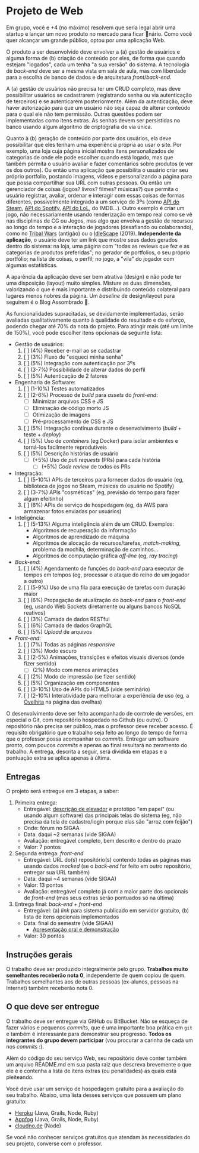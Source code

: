 # Projeto de Web

Em grupo, você e +4 (no máximo) resolvem que seria legal abrir uma startup e lançar um novo produto no mercado para ficar 🌽nário. Como você quer alcançar um grande público, optou por uma aplicação Web.

O produto a ser desenvolvido deve envolver a (a) gestão de usuários e alguma forma de (b) criação de conteúdo por eles, de forma que quando estejam "logados", cada um tenha "a sua versão" do sistema. A tecnologia de _back-end_ deve ser a mesma vista em sala de aula, mas com liberdade para a escolha de banco de dados e de arquitetura _front_/_back-end_.

A (a) gestão de usuários não precisa ter um CRUD completo, mas deve possibilitar usuários se cadastrarem (registrando senha ou via autenticação de terceiros) e se autenticarem posteriormente. Além da autenticação, deve haver autorização para que um usuário não seja capaz de alterar conteúdo para o qual ele não tem permissão. Outras questões podem ser implementadas como itens extras. As senhas devem ser persistidas no banco usando algum algoritmo de criptografia de via única.

Quanto à (b) geração de conteúdo por parte dos usuários, ela deve possibilitar que eles tenham uma experiência própria ao usar o site. Por exemplo, uma loja cuja página inicial mostra itens personalizados de categorias de onde ele pode escolher quando está logado, mas que também permita o usuário avaliar e fazer comentários sobre produtos (e ver os dos outros). Ou então uma aplicação que possibilita o usuário criar seu próprio portfolio, postando imagens, vídeos e personalizando a página para que possa compartilhar sua URL com outras pessoas. Ou então um gerenciador de coisas (jogos? livros? filmes? músicas?) que permita o usuário registrar, avaliar, ordenar e interagir com essas coisas de formas diferentes, possivelmente integrado a um serviço de 3ºs (como [API do Steam][steam], [API do Spotify][spotify], [API do LoL][lol], do IMDB...). Outro exemplo é criar um jogo, não necessariamente usando renderização em tempo real como se vê nas disciplinas de CG ou Jogos, mas algo que envolva a gestão de recursos ao longo do tempo e a interação de jogadores (desafiando ou colaborando), como no [Tribal Wars][tribal-wars] (antigão) ou o [IdleScape][idlescape] (2019). **Independente da aplicação**, o usuário deve ter um link que mostre seus dados gerados dentro do sistema: na loja, uma página com "todas as reviews que fez e as categorias de produtos preferidas"; no gerador de portfolios, o seu próprio portfólio; na lista de coisas, o perfil; no jogo, a "vila" do jogador com algumas estatísticas.

A aparência da aplicação deve ser bem atrativa (design) e não pode ter uma disposição (layout) muito simples. Misture as duas dimensões, valorizando o que é mais importante e distribuindo conteúdo colateral para lugares menos nobres da página. Um _baseline_ de design/layout para seguirem é o Blog Assombrado 👻.

As funcionalidades supracitadas, se devidamente implementadas, serão avaliadas qualitativamente quanto à qualidade do resultado e do esforço, podendo chegar até 70% da nota do projeto. Para atingir mais (até um limite de 150%), você pode escolher itens opcionais da seguinte lista:


- Gestão de usuários:
  1. [ ] (4%) Receber e-mail ao se cadastrar
  1. [ ] (3%) Fluxo de "esqueci minha senha"
  1. [ ] (5%) Integração com autenticação por 3ºs
  1. [ ] (3-7%) Possibilidade de alterar dados do perfil
  1. [ ] (5%) Autenticação de 2 fatores
- Engenharia de Software:
  1. [ ] (1-10%) Testes automatizados
  1. [ ] (2-6%) Processo de _build_ para _assets_ do _front-end_:
     - [ ] Minimizar arquivos CSS e JS
     - [ ] Eliminação de código morto JS
     - [ ] Otimização de imagens
     - [ ] Pré-processamento de CSS e JS
  1. [ ] (5%) Integração contínua durante o desenvolvimento (_build_ + teste + _deploy_)
  1. [ ] (5%) Uso de _containers_ (eg Docker) para isolar ambientes e torná-los facilmente reprodutíveis
  1. [ ] (5%) Descrição histórias de usuário
     - [ ] (+5%) Uso de _pull requests_ (PRs) para cada história
       - [ ] (+5%) _Code review_ de todos os PRs
- Integração:
  1. [ ] (5-10%) APIs de terceiros para fornecer dados do usuário (eg, biblioteca de jogos no Steam, músicas do usuário no Spotify)
  1. [ ] (3-7%) APIs "cosméticas" (eg, previsão do tempo para fazer algum efeitinho)
  1. [ ] (6%) APIs de serviço de hospedagem (eg, da AWS para armazenar fotos enviadas por usuários)
- Inteligência:
  1. [ ] (5-13%) Alguma inteligência além de um CRUD. Exemplos:
     - Algoritmos de recuperação da informação
     - Algoritmos de aprendizado de máquina
     - Algoritmos de alocação de recursos/tarefas, _match-making_, problema da mochila, determinação de caminhos...
     - Algoritmos de computação gráfica _off-line_ (eg, _ray tracing_)
- _Back-end_:
  1. [ ] (4%) Agendamento de funções do _back-end_ para executar de tempos em tempos (eg, processar o ataque do reino de um jogador a outro)
  1. [ ] (5-9%) Uso de uma fila para execução de tarefas com duração maior
  1. [ ] (6%) Propagação de atualização do _back-end_ para o _front-end_ (eg, usando Web Sockets diretamente ou alguns bancos NoSQL reativos)
  1. [ ] (3%) Camada de dados RESTful
  1. [ ] (6%) Camada de dados GraphQL
  1. [ ] (5%) _Upload_ de arquivos
- _Front-end_:
  1. [ ] (7%) Todas as páginas _responsive_
  1. [ ] (3%) Modo escuro
  1. [ ] (2-5%) Animações, transições e efeitos visuais diversos (onde fizer sentido)
     - [ ] (2%) Modo com menos animações
  1. [ ] (2%) Modo de impressão (se fizer sentido)
  1. [ ] (5%) Organização em componentes
  1. [ ] (3-10%) Uso de APIs do HTML5 (vide seminário)
  1. [ ] (2-10%) Interatividade para melhorar a experiência de uso (eg, a [Ovelhita][ovelhas] na página das ovelhas)


O desenvolvimento deve ser feito acompanhado de controle de versões, em especial o Git, com repositório hospedado no Github (ou outro). O repositório não precisa ser público, mas o professor deve receber acesso. É requisito obrigatório que o trabalho seja feito ao longo do tempo de forma que o professor possa acompanhar os _commits_. Entregar um software pronto, com poucos _commits_ e apenas ao final resultará no zeramento do trabalho. A entrega, descrita a seguir, será dividida em etapas e a pontuação extra se aplica apenas à última. 


[steam]: https://steamcommunity.com/dev?l=portuguese
[spotify]: https://developer.spotify.com/documentation/web-api/
[lol]: https://developer.riotgames.com/
[tribal-wars]: https://www.tribalwars.com.br/
[idlescape]: https://idlescape.com/
[ovelhas]: https://fegemo.github.io/cefet-web-ovelhas/racas-raras.html


## Entregas

O projeto será entregue em 3 etapas, a saber:

1. Primeira entrega:
   - Entregável: [descrição de elevador](https://en.wikipedia.org/wiki/Elevator_pitch) e protótipo "em papel" (ou usando algum software) das principais telas do sistema (eg, não precisa da tela de cadastro/login porque elas são "arroz com feijão")
   - Onde: fórum no SIGAA
   - Data: daqui ~2 semanas (vide SIGAA)
   - Avaliação: entregável completo, bem descrito e dentro do prazo
   - Valor: 7 pontos
1. Segunda entrega: _front-end_
   - Entregável: URL do(s) repositório(s) contendo todas as páginas mas usando dados _mocked_ (se o _back-end_ for feito em outro repositório, entregar sua URL também)
   - Data: daqui ~4 semanas (vide SIGAA)
   - Valor: 13 pontos
   - Avaliação: entregável completo já com a maior parte dos opcionais de _front-end_ (mas seus extras serão pontuados só na última)
1. Entrega final: _back-end_ + _front-end_
   - Entregável: (a) _link_ para sistema publicado em servidor gratuito, (b) lista de itens opcionais implementados
   - Data: final do semestre (vide SIGAA)
     - [Apresentação oral e demonstração](#apresentação)
   - Valor: 30 pontos


## Instruções gerais

O trabalho deve ser produzido integralmente pelo grupo. **Trabalhos muito
semelhantes receberão nota 0**, independente de quem copiou de quem.
Trabalhos semelhantes aos de outras pessoas (ex-alunos, pessoas na Internet)
também receberão nota 0.


## O que deve ser **entregue**

O trabalho deve ser entregue via GitHub ou BitBucket. Não se esqueça de fazer vários e
pequenos _commits_, que é uma importante boa prática em `git` e também é
interessante para demonstrar seu progresso. **Todos os integrantes do grupo
devem participar** (vou procurar a carinha de cada um nos _commits_ :).

Além do código do seu serviço Web, seu repositório deve conter também
um arquivo README.md em sua pasta raiz que descreva brevemente o que ele é
e contenha a lista de itens extras (ou penalidades) as quais está pleiteando.

Você deve usar um serviço de hospedagem gratuito para a avaliação do seu
trabalho. Abaixo, uma lista desses serviços que possuem um plano gratuito:

- [Heroku](https://www.heroku.com/) (Java, Grails, Node, Ruby)
- [Appfog](https://www.appfog.com/) (Java, Grails, Node, Ruby)
- [cloudno.de](http://cloudno.de/) (Node)

Se você não conhecer serviços gratuitos que atendam às necessidades do seu
projeto, converse com o professor.

